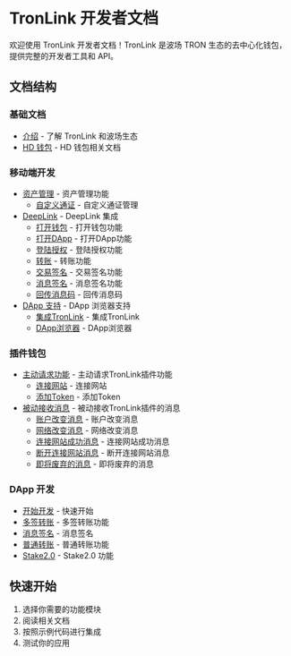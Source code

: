 # TronLink 开发者文档

欢迎使用 TronLink 开发者文档！TronLink 是波场 TRON 生态的去中心化钱包，提供完整的开发者工具和 API。

## 文档结构

### 基础文档
- [介绍](introduction) - 了解 TronLink 和波场生态
- [HD 钱包](hd-wallets) - HD 钱包相关文档

### 移动端开发
- [资产管理](mobile/asset-management) - 资产管理功能
  - [自定义通证](mobile/asset-management/custom-tokens) - 自定义通证管理
- [DeepLink](mobile/deeplink) - DeepLink 集成
  - [打开钱包](mobile/deeplink/open-wallet) - 打开钱包功能
  - [打开DApp](mobile/deeplink/open-dapp) - 打开DApp功能
  - [登陆授权](mobile/deeplink/login-auth) - 登陆授权功能
  - [转账](mobile/deeplink/transfer) - 转账功能
  - [交易签名](mobile/deeplink/transaction-signing) - 交易签名功能
  - [消息签名](mobile/deeplink/message-signing) - 消息签名功能
  - [回传消息码](mobile/deeplink/callback-codes) - 回传消息码
- [DApp 支持](mobile/dapp-support) - DApp 浏览器支持
  - [集成TronLink](mobile/dapp-support/integrate-tronlink) - 集成TronLink
  - [DApp浏览器](mobile/dapp-support/dapp-browser) - DApp浏览器

### 插件钱包
- [主动请求功能](plugin-wallet/active-requests) - 主动请求TronLink插件功能
  - [连接网站](plugin-wallet/active-requests/connect-website) - 连接网站
  - [添加Token](plugin-wallet/active-requests/add-token) - 添加Token
- [被动接收消息](plugin-wallet/passive-messages) - 被动接收TronLink插件的消息
  - [账户改变消息](plugin-wallet/passive-messages/account-change) - 账户改变消息
  - [网络改变消息](plugin-wallet/passive-messages/network-change) - 网络改变消息
  - [连接网站成功消息](plugin-wallet/passive-messages/connect-success) - 连接网站成功消息
  - [断开连接网站消息](plugin-wallet/passive-messages/disconnect) - 断开连接网站消息
  - [即将废弃的消息](plugin-wallet/passive-messages/deprecated-messages) - 即将废弃的消息

### DApp 开发
- [开始开发](dapp/getting-started) - 快速开始
- [多签转账](dapp/multi-sign-transfer) - 多签转账功能
- [消息签名](dapp/message-signing) - 消息签名
- [普通转账](dapp/transfer) - 普通转账功能
- [Stake2.0](dapp/stake2) - Stake2.0 功能

## 快速开始

1. 选择你需要的功能模块
2. 阅读相关文档
3. 按照示例代码进行集成
4. 测试你的应用

